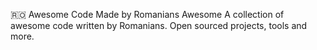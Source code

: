 🇷🇴 Awesome Code Made by Romanians Awesome
A collection of awesome code written by Romanians. Open sourced projects, tools and more.
